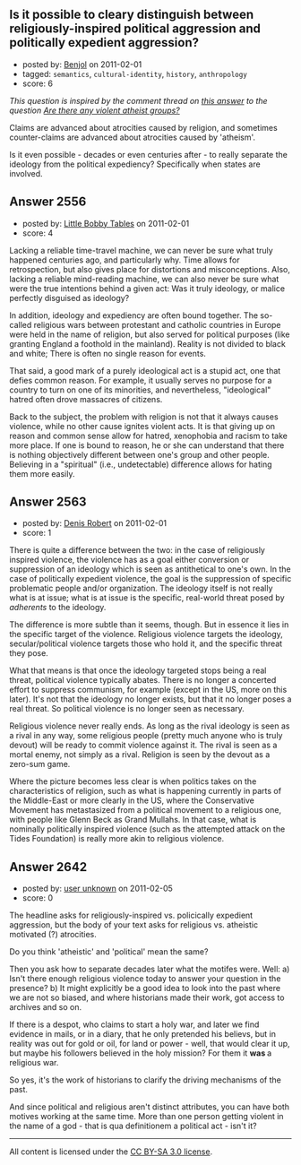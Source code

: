 ## Is it possible to cleary distinguish between religiously-inspired political aggression and politically expedient aggression?

- posted by: [Benjol](https://stackexchange.com/users/-1/756-benjol) on 2011-02-01
- tagged: `semantics`, `cultural-identity`, `history`, `anthropology`
- score: 6

*This question is inspired by the comment thread on [this answer][1] to the question [Are there any violent atheist groups?][2]*

Claims are advanced about atrocities caused by religion, and sometimes counter-claims are advanced about atrocities caused by 'atheism'.

Is it even possible - decades or even centuries after - to really separate the ideology from the political expediency? Specifically when states are involved.

  [1]: http://atheism.stackexchange.com/questions/2076/are-there-any-violent-atheist-groups/2079#2079
  [2]: http://atheism.stackexchange.com/questions/2076/are-there-any-violent-atheist-groups


## Answer 2556

- posted by: [Little Bobby Tables](https://stackexchange.com/users/-1/765-little-bobby-tables) on 2011-02-01
- score: 4

Lacking a reliable time-travel machine, we can never be sure what truly happened centuries ago, and particularly why.  Time allows for retrospection, but also gives place for distortions and misconceptions.  Also, lacking a reliable mind-reading machine, we can also never be sure what were the true intentions behind a given act: Was it truly ideology, or malice perfectly disguised as ideology?

In addition, ideology and expediency are often bound together.  The so-called religious wars between protestant and catholic countries in Europe were held in the name of religion, but also served for political purposes (like granting England a foothold in the mainland).  Reality is not divided to black and white; There is often no single reason for events.

That said, a good mark of a purely ideological act is a stupid act, one that defies common reason.  For example, it usually serves no purpose for a country to turn on one of its minorities, and nevertheless, "ideological" hatred often drove massacres of citizens.

Back to the subject, the problem with religion is not that it always causes violence, while no other cause ignites violent acts.  It is that giving up on reason and common sense allow for hatred, xenophobia and racism to take more place.  If one is bound to reason, he or she can understand that there is nothing objectively different between one's group and other people.  Believing in a "spiritual" (i.e., undetectable) difference allows for hating them more easily. 


## Answer 2563

- posted by: [Denis Robert](https://stackexchange.com/users/-1/122-denis-robert) on 2011-02-01
- score: 1

There is quite a difference between the two: in the case of religiously inspired violence, the violence has as a goal either conversion or suppression of an ideology which is seen as antithetical to one's own. In the case of politically expedient violence, the goal is the suppression of specific problematic people and/or organization. The ideology itself is not really what is at issue; what is at issue is the specific, real-world threat posed by *adherents* to the ideology.

The difference is more subtle than it seems, though. But in essence it lies in the specific target of the violence. Religious violence targets the ideology, secular/political violence targets those who hold it, and the specific threat they pose.

What that means is that once the ideology targeted stops being a real threat, political violence typically abates. There is no longer a concerted effort to suppress communism, for example (except in the US, more on this later). It's not that the ideology no longer exists, but that it no longer poses a real threat. So political violence is no longer seen as necessary.

Religious violence never really ends. As long as the rival ideology is seen as a rival in any way, some religious people (pretty much anyone who is truly devout) will be ready to commit violence against it. The rival is seen as a mortal enemy, not simply as a rival. Religion is seen by the devout as a zero-sum game.

Where the picture becomes less clear is when politics takes on the characteristics of religion, such as what is happening currently in parts of the Middle-East or more clearly in the US, where the Conservative Movement has metastasized from a political movement to a religious one, with people like Glenn Beck as Grand Mullahs. In that case, what is nominally politically inspired violence (such as the attempted attack on the Tides Foundation) is really more akin to religious violence.

<!-- The system wants stupid, I provide stupid (http://meta.stackoverflow.com/questions/77233/were-discouraged-from-fixing-typos-and-misspellings-on-se-sites/77257#77257)-->


## Answer 2642

- posted by: [user unknown](https://stackexchange.com/users/-1/992-user-unknown) on 2011-02-05
- score: 0

The headline asks for religiously-inspired vs. policically expedient aggression, but the body of your text asks for religious vs. atheistic motivated (?) atrocities. 

Do you think 'atheistic' and 'political' mean the same? 

Then you ask how to separate decades later what the motifes were. Well: 
a) Isn't there enough religious violence today to answer your question in the presence? 
b) It might explicitly be a good idea to look into the past where we are not so biased, and where historians made their work, got access to archives and so on. 

If there is a despot, who claims to start a holy war, and later we find evidence in mails, or in a diary, that he only pretended his believs, but in reality was out for gold or oil, for land or power - well, that would clear it up, but maybe his followers believed in the holy mission? For them it <b> was </b> a religious war. 

So yes, it's the work of historians to clarify the driving mechanisms of the past.

And since political and religious aren't distinct attributes, you can have both motives working at the same time. More than one person getting violent in the name of a god - that is qua definitionem a political act - isn't it? 



---

All content is licensed under the [CC BY-SA 3.0 license](https://creativecommons.org/licenses/by-sa/3.0/).
